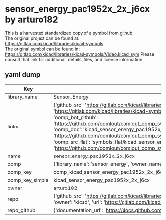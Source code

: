 # sensor_energy_pac1952x_2x_j6cx by arturo182  
This is a harvested standardized copy of a symbol from github.  
The original project can be found at:  
https://gitlab.com/kicad/libraries/kicad-symbols  
The original symbol can be found in:
https://gitlab.com/kicad/libraries/kicad-symbols/Video.kicad_sym
Please consult that link for additional, details, files, and license information.  
## yaml dump  
| Key | Value |  
| --- | --- |  
| library_name | Sensor_Energy |  
| links | {'github_src': 'https://gitlab.com/kicad/libraries/kicad-symbols/Video.kicad_sym', 'github_src_repo': 'https://gitlab.com/kicad/libraries/kicad-symbols', 'oomp_bot': 'kicad_sensor_energy_pac1952x_2x_j6cx/working', 'oomp_bot_github': 'https://github.com/oomlout/oomlout_oomp_symbol_bot/tree/main/kicad_sensor_energy_pac1952x_2x_j6cx/working', 'oomp_doc': 'kicad_sensor_energy_pac1952x_2x_j6cx/working', 'oomp_doc_github': 'https://github.com/oomlout/oomlout_oomp_symbol_doc/tree/main/kicad_sensor_energy_pac1952x_2x_j6cx/working', 'oomp_src_flat': 'symbols_flat/kicad_sensor_energy_pac1952x_2x_j6cx/working', 'oomp_src_flat_github': 'https://github.com/oomlout/oomlout_oomp_symbol_src/tree/main/kicad_sensor_energy_pac1952x_2x_j6cx/working'} |  
| name | sensor_energy_pac1952x_2x_j6cx |  
| oomp | {'library_name': 'sensor_energy', 'owner_name': 'kicad', 'symbol_name': 'sensor_energy_pac1952x_2x_j6cx'} |  
| oomp_key | oomp_kicad_sensor_energy_pac1952x_2x_j6cx |  
| oomp_key_simple | kicad_sensor_energy_pac1952x_2x_j6cx |  
| owner | arturo182 |  
| repo | {'github_src': 'https://gitlab.com/kicad/libraries/kicad-symbols/Video.kicad_sym', 'name': 'libraries/kicad-symbols', 'owner': 'kicad', 'url': 'https://gitlab.com/kicad/libraries/kicad-symbols'} |  
| repo_github | {'documentation_url': 'https://docs.github.com/rest/repos/repos#get-a-repository', 'message': 'Not Found'} |  


